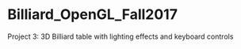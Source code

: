 # Billiard_OpenGL_Fall2017
Project 3: 3D Billiard table with lighting effects and keyboard controls
